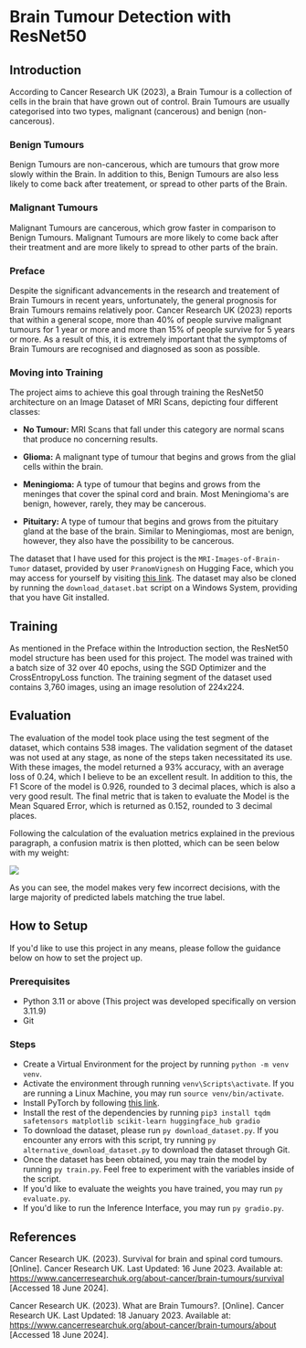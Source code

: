 # Brain Tumour Detection with ResNet50

## Introduction

According to Cancer Research UK (2023), a Brain Tumour is a collection of cells in the brain
that have grown out of control. Brain Tumours are usually categorised into two types,
malignant (cancerous) and benign (non-cancerous).

### Benign Tumours

Benign Tumours are non-cancerous, which are tumours that grow more slowly within the Brain.
In addition to this, Benign Tumours are also less likely to come back after treatement, or
spread to other parts of the Brain.

### Malignant Tumours

Malignant Tumours are cancerous, which grow faster in comparison to Benign Tumours.
Malignant Tumours are more likely to come back after their treatment and are more likely
to spread to other parts of the brain.

### Preface

Despite the significant advancements in the research and treatement of Brain Tumours in recent years, unfortunately, the general prognosis for Brain Tumours remains relatively
poor. Cancer Research UK (2023) reports that within a general scope, more than 40% of
people survive malignant tumours for 1 year or more and more than 15% of people survive
for 5 years or more. As a result of this, it is extremely important that the symptoms of
Brain Tumours are recognised and diagnosed as soon as possible.

### Moving into Training

The project aims to achieve this goal through training the ResNet50 architecture on an
Image Dataset of MRI Scans, depicting four different classes:

- **No Tumour:** MRI Scans that fall under this category are normal scans that produce
no concerning results.

- **Glioma:** A malignant type of tumour that begins and grows from the glial 
cells within the brain.

- **Meningioma:** A type of tumour that begins and grows from the meninges
that cover the spinal cord and brain. Most Meningioma's are benign, however,
rarely, they may be cancerous.

- **Pituitary:** A type of tumour that begins and grows from the pituitary
gland at the base of the brain. Similar to Meningiomas, most are benign,
however, they also have the possibility to be cancerous.

The dataset that I have used for this project is the
`MRI-Images-of-Brain-Tumor` dataset, provided by user `PranomVignesh` on
Hugging Face, which you may access for yourself by visiting
[this link](https://huggingface.co/datasets/PranomVignesh/MRI-Images-of-Brain-Tumor).
The dataset may also be cloned by running the `download_dataset.bat` script 
on a Windows System, providing that you have Git installed.

## Training

As mentioned in the Preface within the Introduction section, the ResNet50 model structure
has been used for this project. The model was trained with a batch size of 32 over 40
epochs, using the SGD Optimizer and the CrossEntropyLoss function. The training segment
of the dataset used contains 3,760 images, using an image resolution of 224x224.

## Evaluation

The evaluation of the model took place using the test segment of the dataset, which
contains 538 images. The validation segment of the dataset was not used at any stage, as
none of the steps taken necessitated its use. With these images, the model returned a 93%
accuracy, with an average loss of 0.24, which I believe to be an excellent result. In
addition to this, the F1 Score of the model is 0.926, rounded to 3 decimal places, which is
also a very good result. The final metric that is taken to evaluate the Model is the Mean
Squared Error, which is returned as 0.152, rounded to 3 decimal places.

Following the calculation of the evaluation metrics explained in the previous paragraph,
a confusion matrix is then plotted, which can be seen below with my weight:

<img src="https://i.ibb.co/hBYpCZg/confusion-matrix.png" />

As you can see, the model makes very few incorrect decisions, with the large majority of
predicted labels matching the true label.

## How to Setup

If you'd like to use this project in any means, please follow the guidance below on how
to set the project up.

### Prerequisites

- Python 3.11 or above (This project was developed specifically on version 3.11.9)
- Git

### Steps

- Create a Virtual Environment for the project by running `python -m venv venv`.
- Activate the environment through running `venv\Scripts\activate`. If you are running a
Linux Machine, you may run `source venv/bin/activate`.
- Install PyTorch by following [this link](https://pytorch.org/get-started/locally/).
- Install the rest of the dependencies by running
`pip3 install tqdm safetensors matplotlib scikit-learn huggingface_hub gradio`
- To download the dataset, please run `py download_dataset.py`. If you encounter any
errors with this script, try running `py alternative_download_dataset.py` to download
the dataset through Git.
- Once the dataset has been obtained, you may train the model by running `py train.py`.
Feel free to experiment with the variables inside of the script.
- If you'd like to evaluate the weights you have trained, you may run
`py evaluate.py`.
- If you'd like to run the Inference Interface, you may run `py gradio.py`.

## References

Cancer Research UK. (2023). Survival for brain and spinal cord tumours. [Online]. Cancer Research UK. Last Updated: 16 June 2023. Available at: https://www.cancerresearchuk.org/about-cancer/brain-tumours/survival [Accessed 18 June 2024].

Cancer Research UK. (2023). What are Brain Tumours?. [Online]. Cancer Research UK. Last Updated: 18 January 2023. Available at: https://www.cancerresearchuk.org/about-cancer/brain-tumours/about [Accessed 18 June 2024].